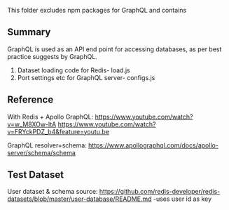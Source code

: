 This folder excludes npm packages for GraphQL and contains

## Summary
GraphQL is used as an API end point for accessing databases, as per best practice suggests by GraphQL. 

1. Dataset loading code for Redis- load.js
2. Port settings etc for GraphQL server- configs.js

## Reference
With Redis + Apollo GraphQL: 
 https://www.youtube.com/watch?v=w_M8XOw-ltA 
 https://www.youtube.com/watch?v=FRYckPDZ_b4&feature=youtu.be 

GraphQL resolver+schema:
https://www.apollographql.com/docs/apollo-server/schema/schema 

## Test Dataset
  User dataset & schema source: https://github.com/redis-developer/redis-datasets/blob/master/user-database/README.md
  -uses user id as key